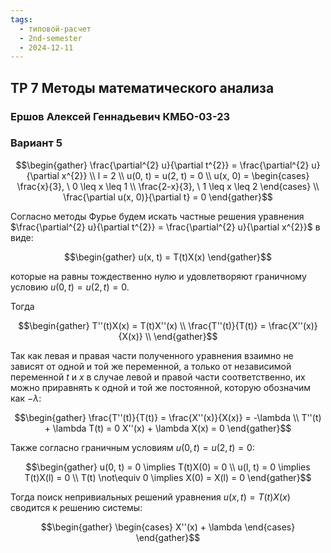 ```yaml
---
tags:
  - типовой-расчет
  - 2nd-semester
  - 2024-12-11
---
```


## ТР 7 Методы математического анализа

### Ершов Алексей Геннадьевич КМБО-03-23

### Вариант 5

$$\begin{gather}
\frac{\partial^{2} u}{\partial t^{2}} = \frac{\partial^{2} u}{\partial x^{2}} \\
l = 2 \\
u(0, t) = u(2, t) = 0 \\
u(x, 0) = \begin{cases}
\frac{x}{3}, \ 0 \leq x \leq 1 \\
\frac{2-x}{3}, \ 1 \leq x \leq 2
\end{cases} \\
\frac{\partial u(x, 0)}{\partial t} = 0
\end{gather}$$

Согласно методы Фурье будем искать частные решения уравнения $\frac{\partial^{2} u}{\partial t^{2}} = \frac{\partial^{2} u}{\partial x^{2}}$ в виде:

$$\begin{gather}
u(x, t) = T(t)X(x)
\end{gather}$$

которые на равны тождественно нулю и удовлетворяют граничному условию $u(0, t) = u(2, t) = 0$.

Тогда 

$$\begin{gather}
T''(t)X(x) = T(t)X''(x) \\
\frac{T''(t)}{T(t)} = \frac{X''(x)}{X(x)} \\
\end{gather}$$

Так как левая и правая части полученного уравнения взаимно не зависят от одной и той же переменной, а только от независимой переменной $t$ и $x$ в случае левой и правой части соответственно, их можно приравнять к одной и той же постоянной, которую обозначим как $-\lambda$:

$$\begin{gather}
\frac{T''(t)}{T(t)} = \frac{X''(x)}{X(x)} = -\lambda \\
T''(t) + \lambda T(t) = 0
X''(x) + \lambda X(x) = 0
\end{gather}$$

Также согласно граничным условиям $u(0, t) = u(2, t) = 0$:

$$\begin{gather}
u(0, t) = 0 \implies T(t)X(0) = 0 \\
u(l, t) = 0 \implies T(t)X(l) = 0 \\
T(t) \not\equiv 0 \implies X(0) = X(l) = 0
\end{gather}$$

Тогда поиск непривиальных решений уравнения $u(x, t) = T(t)X(x)$ сводится к решению системы:

$$\begin{gather}
\begin{cases}
X''(x) + \lambda
\end{cases}
\end{gather}$$